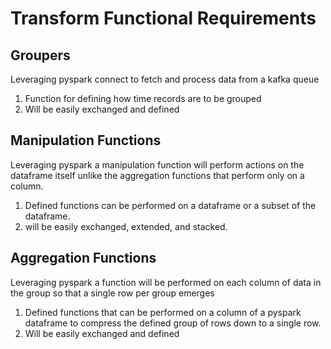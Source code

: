 # Transform Functional Requirements

## Groupers
 Leveraging pyspark connect to fetch and process data from a kafka queue
 
1. Function for defining how time records are to be grouped
2. Will be easily exchanged and defined


## Manipulation Functions
Leveraging pyspark a manipulation function will perform actions on the dataframe itself unlike the aggregation functions that perform only on a column.

1. Defined functions can be performed on a dataframe or a subset of the dataframe.
2. will be easily exchanged, extended, and stacked.

## Aggregation Functions
Leveraging pyspark a function will be performed on each column of data in the group so that a single row per group emerges

1. Defined functions that can be performed on a column of a pyspark dataframe to compress the defined group of rows down to a single row.
2. Will be easily exchanged and defined

